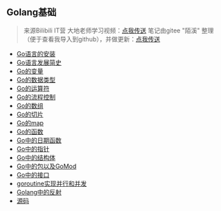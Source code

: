 ## Golang基础

> 来源Bilibili IT营 大地老师学习视频：[点我传送](https://www.bilibili.com/video/BV14T4y1g7h9)
> 笔记由gitee "陌溪" 整理（便于查看我导入到github），并做更新：[点我传送](https://gitee.com/moxi159753/LearningNotes/tree/master/Golang)

- [Go语言的安装](./Golang基础/0_Go语言的安装)
- [Go语言发展简史](./Golang基础/1_Go语言发展简史)
- [Go的变量](./Golang基础/2_Go的变量)
- [Go的数据类型](./Golang基础/3_Go的数据类型)
- [Go的运算符](./Golang基础/4_Go的运算符)
- [Go的流程控制](./Golang基础/5_Go的流程控制)
- [Go的数组](./Golang基础/6_Go的数组)
- [Go的切片](./Golang基础/7_Go的切片)
- [Go的map](./Golang基础/8_Go的map)
- [Go的函数](./Golang基础/9_Go的函数)
- [Go中的日期函数](./Golang基础/10_Go中的日期函数)
- [Go中的指针](./Golang基础/11_Go中的指针)
- [Go中的结构体](./Golang基础/12_Go中的结构体)
- [Go中的包以及GoMod](./Golang基础/13_Go中的包以及GoMod)
- [Go中的接口](./Golang基础/14_Go中的接口)
- [goroutine实现并行和并发](./Golang基础/15_goroutine实现并行和并发)
- [Golang中的反射](./Golang基础/16_Golang中的反射)
- [源码](./Golang基础/Code)

